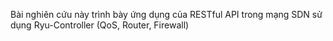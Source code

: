Bài nghiên cứu này trình bày ứng dụng của RESTful API trong mạng SDN sử dụng Ryu-Controller (QoS, Router, Firewall)
